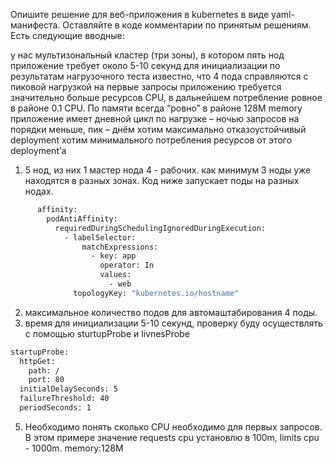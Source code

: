 Опишите решение для веб-приложения в kubernetes в виде yaml-манифеста. Оставляйте в коде комментарии по принятым решениям. Есть следующие вводные:

у нас мультизональный кластер (три зоны), в котором пять нод
приложение требует около 5-10 секунд для инициализации
по результатам нагрузочного теста известно, что 4 пода справляются с пиковой нагрузкой
на первые запросы приложению требуется значительно больше ресурсов CPU, в дальнейшем потребление ровное в районе 0.1 CPU. По памяти всегда “ровно” в районе 128M memory
приложение имеет дневной цикл по нагрузке – ночью запросов на порядки меньше, пик – днём
хотим максимально отказоустойчивый deployment
хотим минимального потребления ресурсов от этого deployment’а


1) 5 нод, из них 1 мастер нода 4 - рабочих. как минимум 3 ноды уже находятся в разных зонах. Код ниже запускает поды на разных нодах.
```bash
      affinity:
        podAntiAffinity:
          requiredDuringSchedulingIgnoredDuringExecution:
            - labelSelector:
                matchExpressions:
                  - key: app
                    operator: In
                    values:
                      - web
              topologyKey: "kubernetes.io/hostname" 
```
2)  максимальное количество подов для автомаштабирования 4 поды.
4) время для инициализации 5-10 секунд, проверку буду осуществлять с помощью sturtupProbe и livnesProbe
```bash
startupProbe:
  httpGet:
    path: /
    port: 80
  initialDelaySeconds: 5
  failureThreshold: 40
  periodSeconds: 1

```

5)  Необходимо понять сколько CPU необходимо для первых запросов. В этом примере значение requests cpu установлю в 100m, limits cpu - 1000m. memory:128M


